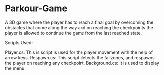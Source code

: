 # Parkour-Game
A 3D game where the player has to reach a final goal by overcoming the obstacles that come along the way and on reaching the checkpoints the player is allowed to continue the game from the last reached state.

Scripts Used:

Player.cs: This is script is used for the player movement with the help of arrow keys.
Respawn.cs: This script detects the fallzones, and respawns the player on reaching any checkpoint.
Background.cs: It is used to display the menu. 

